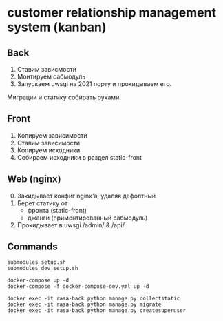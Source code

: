 customer relationship management system (kanban)
============

## Back
1. Ставим зависмости 
2. Монтируем сабмодуль 
3. Запускаем uwsgi на 2021 порту и прокидываем его.
 
Миграции и статику собирать руками.

## Front
1. Копируем зависимости
2. Ставим зависимости
3. Копируем исходники
4. Собираем исходники в раздел static-front

## Web (nginx)
0. Закидывает конфиг nginx'а, удаляя дефолтный
1. Берет статику от
   * фронта (static-front)
   * джанги (примонтированный сабмодуль)
2. Прокидывает в uwsgi /admin/ & /api/

## Commands
```
submodules_setup.sh
submodules_dev_setup.sh

docker-compose up -d
docker-compose -f docker-compose-dev.yml up -d

docker exec -it rasa-back python manage.py collectstatic
docker exec -it rasa-back python manage.py migrate
docker exec -it rasa-back python manage.py createsuperuser
```
